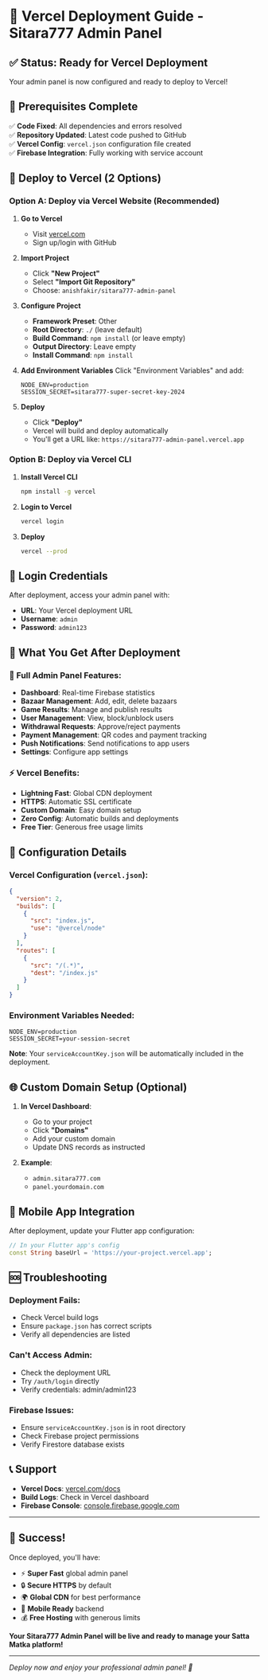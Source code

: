 # 🚀 Vercel Deployment Guide - Sitara777 Admin Panel

## ✅ Status: Ready for Vercel Deployment

Your admin panel is now configured and ready to deploy to Vercel!

## 🔧 Prerequisites Complete

✅ **Code Fixed**: All dependencies and errors resolved  
✅ **Repository Updated**: Latest code pushed to GitHub  
✅ **Vercel Config**: `vercel.json` configuration file created  
✅ **Firebase Integration**: Fully working with service account  

## 🚀 Deploy to Vercel (2 Options)

### Option A: Deploy via Vercel Website (Recommended)

1. **Go to Vercel**
   - Visit [vercel.com](https://vercel.com)
   - Sign up/login with GitHub

2. **Import Project**
   - Click **"New Project"**
   - Select **"Import Git Repository"**
   - Choose: `anishfakir/sitara777-admin-panel`

3. **Configure Project**
   - **Framework Preset**: Other
   - **Root Directory**: `./` (leave default)
   - **Build Command**: `npm install` (or leave empty)
   - **Output Directory**: Leave empty
   - **Install Command**: `npm install`

4. **Add Environment Variables**
   Click "Environment Variables" and add:
   ```env
   NODE_ENV=production
   SESSION_SECRET=sitara777-super-secret-key-2024
   ```

5. **Deploy**
   - Click **"Deploy"**
   - Vercel will build and deploy automatically
   - You'll get a URL like: `https://sitara777-admin-panel.vercel.app`

### Option B: Deploy via Vercel CLI

1. **Install Vercel CLI**
   ```bash
   npm install -g vercel
   ```

2. **Login to Vercel**
   ```bash
   vercel login
   ```

3. **Deploy**
   ```bash
   vercel --prod
   ```

## 🔑 Login Credentials

After deployment, access your admin panel with:
- **URL**: Your Vercel deployment URL
- **Username**: `admin`
- **Password**: `admin123`

## 🎯 What You Get After Deployment

### 🏪 Full Admin Panel Features:
- **Dashboard**: Real-time Firebase statistics
- **Bazaar Management**: Add, edit, delete bazaars
- **Game Results**: Manage and publish results
- **User Management**: View, block/unblock users
- **Withdrawal Requests**: Approve/reject payments
- **Payment Management**: QR codes and payment tracking
- **Push Notifications**: Send notifications to app users
- **Settings**: Configure app settings

### ⚡ Vercel Benefits:
- **Lightning Fast**: Global CDN deployment
- **HTTPS**: Automatic SSL certificate
- **Custom Domain**: Easy domain setup
- **Zero Config**: Automatic builds and deployments
- **Free Tier**: Generous free usage limits

## 🔧 Configuration Details

### Vercel Configuration (`vercel.json`):
```json
{
  "version": 2,
  "builds": [
    {
      "src": "index.js",
      "use": "@vercel/node"
    }
  ],
  "routes": [
    {
      "src": "/(.*)",
      "dest": "/index.js"
    }
  ]
}
```

### Environment Variables Needed:
```env
NODE_ENV=production
SESSION_SECRET=your-session-secret
```

**Note**: Your `serviceAccountKey.json` will be automatically included in the deployment.

## 🌐 Custom Domain Setup (Optional)

1. **In Vercel Dashboard**:
   - Go to your project
   - Click **"Domains"**
   - Add your custom domain
   - Update DNS records as instructed

2. **Example**:
   - `admin.sitara777.com`
   - `panel.yourdomain.com`

## 📱 Mobile App Integration

After deployment, update your Flutter app configuration:

```dart
// In your Flutter app's config
const String baseUrl = 'https://your-project.vercel.app';
```

## 🆘 Troubleshooting

### Deployment Fails:
- Check Vercel build logs
- Ensure `package.json` has correct scripts
- Verify all dependencies are listed

### Can't Access Admin:
- Check the deployment URL
- Try `/auth/login` directly
- Verify credentials: admin/admin123

### Firebase Issues:
- Ensure `serviceAccountKey.json` is in root directory
- Check Firebase project permissions
- Verify Firestore database exists

## 📞 Support

- **Vercel Docs**: [vercel.com/docs](https://vercel.com/docs)
- **Build Logs**: Check in Vercel dashboard
- **Firebase Console**: [console.firebase.google.com](https://console.firebase.google.com)

---

## 🎉 Success!

Once deployed, you'll have:
- ⚡ **Super Fast** global admin panel
- 🔒 **Secure HTTPS** by default
- 🌍 **Global CDN** for best performance
- 📱 **Mobile Ready** backend
- 💰 **Free Hosting** with generous limits

**Your Sitara777 Admin Panel will be live and ready to manage your Satta Matka platform!**

---

*Deploy now and enjoy your professional admin panel! 🚀*
